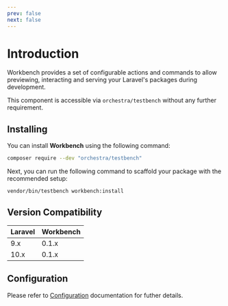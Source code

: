 ```yaml
---
prev: false
next: false
---
```


# Introduction

Workbench provides a set of configurable actions and commands to allow previewing, interacting and serving your Laravel's packages during development. 

This component is accessible via `orchestra/testbench` without any further requirement.

## Installing

You can install **Workbench** using the following command:

```bash
composer require --dev "orchestra/testbench"
```

Next, you can run the following command to scaffold your package with the recommended setup:

```bash
vendor/bin/testbench workbench:install
```

## Version Compatibility

 Laravel  | Workbench   
:---------|:-----------
 9.x      | 0.1.x
 10.x     | 0.1.x

## Configuration

Please refer to [Configuration](/getting-started/configuration#workbench-configuration) documentation for futher details.

